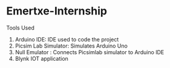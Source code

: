 # Emertxe-Internship
Tools Used
1. Arduino IDE: IDE used to code the project
2. Picsim Lab Simulator: Simulates Arduino Uno
3. Null Emulator : Connects Picsimlab simulator to Arduino IDE
4. Blynk IOT application
